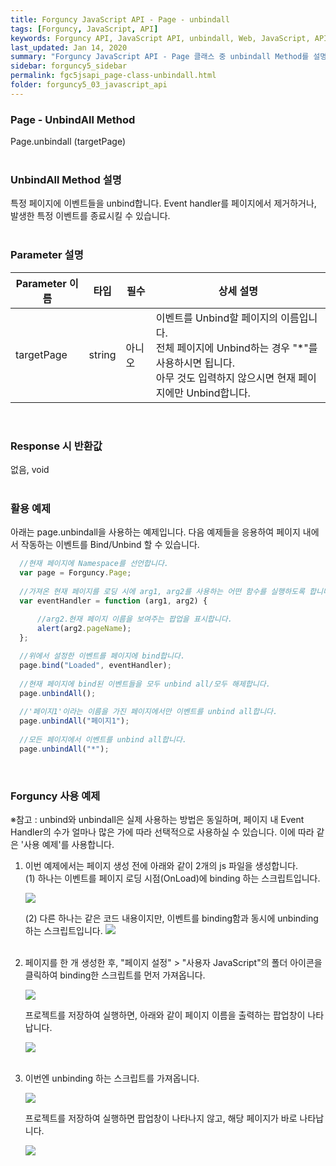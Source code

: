 ```yaml
---
title: Forguncy JavaScript API - Page - unbindall
tags: [Forguncy, JavaScript, API]
keywords: Forguncy API, JavaScript API, unbindall, Web, JavaScript, API
last_updated: Jan 14, 2020
summary: "Forguncy JavaScript API - Page 클래스 중 unbindall Method를 설명합니다."
sidebar: forguncy5_sidebar
permalink: fgc5jsapi_page-class-unbindall.html
folder: forguncy5_03_javascript_api
---
```


### Page - UnbindAll Method
Page.unbindall (targetPage)
<br /><br />

### UnbindAll Method 설명
특정 페이지에 이벤트들을 unbind합니다. Event handler를 페이지에서 제거하거나, 발생한 특정 이벤트를 종료시킬 수 있습니다.
<br /><br />

### Parameter 설명

| Parameter 이름 | 타입 | 필수 | 상세 설명 |
| --- | --- | --- | --- |
| targetPage | string	| 아니오 | 이벤트를 Unbind할 페이지의 이름입니다.<br />전체 페이지에 Unbind하는 경우 "*"를 사용하시면 됩니다.<br />아무 것도 입력하지 않으시면 현재 페이지에만 Unbind합니다. |

<br />

### Response 시 반환값
없음, void
<br /><br />

### 활용 예제
아래는 page.unbindall을 사용하는 예제입니다. 다음 예제들을 응용하여 페이지 내에서 작동하는 이벤트를 Bind/Unbind 할 수 있습니다.
<br />

~~~javascript
  //현재 페이지에 Namespace를 선언합니다.
  var page = Forguncy.Page;
  
  //가져온 현재 페이지를 로딩 시에 arg1, arg2를 사용하는 어떤 함수를 실행하도록 합니다.
  var eventHandler = function (arg1, arg2) {
      
      //arg2.현재 페이지 이름을 보여주는 팝업을 표시합니다.
      alert(arg2.pageName);
  };

  //위에서 설정한 이벤트를 페이지에 bind합니다.
  page.bind("Loaded", eventHandler);
  
  //현재 페이지에 bind된 이벤트들을 모두 unbind all/모두 해제합니다.
  page.unbindAll();
  
  //'페이지1'이라는 이름을 가진 페이지에서만 이벤트를 unbind all합니다.
  page.unbindAll("페이지1");
  
  //모든 페이지에서 이벤트를 unbind all합니다.
  page.unbindAll("*");
~~~

<br />

### Forguncy 사용 예제

※참고 : unbind와 unbindall은 실제 사용하는 방법은 동일하며, 페이지 내 Event Handler의 수가 얼마나 많은 가에 따라 선택적으로 사용하실 수 있습니다. 이에 따라 같은 '사용 예제'를 사용합니다.

1. 이번 예제에서는 페이지 생성 전에 아래와 같이 2개의 js 파일을 생성합니다.<br />
    (1) 하나는 이벤트를 페이지 로딩 시점(OnLoad)에 binding 하는 스크립트입니다.

    ![]({{site.url}}/images/forguncy5/ex-ss_page-unbindall01.png)
    <br />

    (2) 다른 하나는 같은 코드 내용이지만, 이벤트를 binding함과 동시에 unbinding 하는 스크립트입니다.
    ![]({{site.url}}/images/forguncy5/ex-ss_page-unbindall02.png)
    <br /><br />

2. 페이지를 한 개 생성한 후, "페이지 설정" > "사용자 JavaScript"의 폴더 아이콘을 클릭하여 binding한 스크립트를 먼저 가져옵니다.

    ![]({{site.url}}/images/forguncy5/ex-ss_page-unbindall03.png)
    <br />

    프로젝트를 저장하여 실행하면, 아래와 같이 페이지 이름을 출력하는 팝업창이 나타납니다.

    ![]({{site.url}}/images/forguncy5/ex-ss_page-unbindall04.png)
    <br /><br />

3. 이번엔 unbinding 하는 스크립트를 가져옵니다.

    ![]({{site.url}}/images/forguncy5/ex-ss_page-unbindall05.png)
    <br />

    프로젝트를 저장하여 실행하면 팝업창이 나타나지 않고, 해당 페이지가 바로 나타납니다.

    ![]({{site.url}}/images/forguncy5/ex-ss_page-unbindall06.png)

<br /><br />